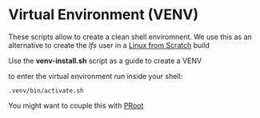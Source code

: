 # Virtual Environment (VENV)

These scripts allow to create a clean shell enviromnent.
We use this as an alternative to create the *lfs* user in a
[Linux from Scratch](https://www.linuxfromscratch.org/lfs/view/stable/) build

Use the **venv-install.sh** script as a guide to create a VENV

to enter the virtual environment run inside your shell:

    .venv/bin/activate.sh

You might want to couple this with  [PRoot](https://github.com/proot-me/proot/)

